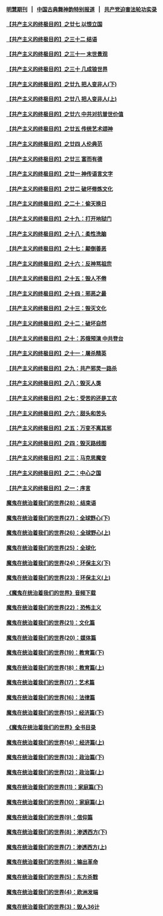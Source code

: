 #### [明慧期刊](https://github.com/gfw-breaker/mh-qikan) &nbsp;&nbsp;|&nbsp;&nbsp; [中国古典舞神韵特别报道](https://github.com/gfw-breaker/mh-news/blob/master/shenyun.md?t=07100337) &nbsp;&nbsp;|&nbsp;&nbsp; [共产党迫害法轮功实录](https://github.com/gfw-breaker/mh-news/blob/master/README.md?t=07100337)  

#### [【共产主义的终极目的】之廿七 以恨立国](../pages/nsc422/n11336944.md?t=07100337) 

#### [【共产主义的终极目的】之三十二 结语](../pages/nsc422/n11360535.md?t=07100337) 

#### [【共产主义的终极目的】之三十一 末世景观](../pages/nsc422/n11351129.md?t=07100337) 

#### [【共产主义的终极目的】之三十 几成狼世界](../pages/nsc422/n11348280.md?t=07100337) 

#### [【共产主义的终极目的】之廿九 把人变非人(下)](../pages/nsc422/n11344140.md?t=07100337) 

#### [【共产主义的终极目的】之廿八 把人变非人(上)](../pages/nsc422/n11340492.md?t=07100337) 

#### [【共产主义的终极目的】之廿六 中共对抗普世价值](../pages/nsc422/n11324785.md?t=07100337) 

#### [【共产主义的终极目的】之廿五 传统艺术颂神](../pages/nsc422/n11296396.md?t=07100337) 

#### [【共产主义的终极目的】之廿四 人伦典范](../pages/nsc422/n11296397.md?t=07100337) 

#### [【共产主义的终极目的】之廿三 富而有德](../pages/nsc422/n11283598.md?t=07100337) 

#### [【共产主义的终极目的】之廿一 神传语言文字](../pages/nsc422/n11263265.md?t=07100337) 

#### [【共产主义的终极目的】之廿二 破坏修炼文化](../pages/nsc422/n11245728.md?t=07100337) 

#### [【共产主义的终极目的】之二十：偷天换日](../pages/nsc422/n11238846.md?t=07100337) 

#### [【共产主义的终极目的】之十九：打开地狱门](../pages/nsc422/n11206376.md?t=07100337) 

#### [【共产主义的终极目的】之十八：柔性洗脑](../pages/nsc422/n11199994.md?t=07100337) 

#### [【共产主义的终极目的】之十七：颠倒善恶](../pages/nsc422/n11179782.md?t=07100337) 

#### [【共产主义的终极目的】之十六：反神骂祖宗](../pages/nsc422/n11166798.md?t=07100337) 

#### [【共产主义的终极目的】之十五：毁人不倦](../pages/nsc422/n11166792.md?t=07100337) 

#### [【共产主义的终极目的】之十四：邪恶之最](../pages/nsc422/n11150249.md?t=07100337) 

#### [【共产主义的终极目的】之十三：毁灭文化](../pages/nsc422/n11135227.md?t=07100337) 

#### [【共产主义的终极目的】之十二：破坏自然](../pages/nsc422/n11135214.md?t=07100337) 

#### [【共产主义的终极目的】之十：苏俄预演 中共登台](../pages/nsc422/n11118424.md?t=07100337) 

#### [【共产主义的终极目的】之十一：屠杀精英](../pages/nsc422/n11118442.md?t=07100337) 

#### [【共产主义的终极目的】之九：共产邪灵一路杀](../pages/nsc422/n11114139.md?t=07100337) 

#### [【共产主义的终极目的】之八：毁灭人类](../pages/nsc422/n11108503.md?t=07100337) 

#### [【共产主义的终极目的】之七：受苦的还是工农](../pages/nsc422/n11101809.md?t=07100337) 

#### [【共产主义的终极目的】之六：甜头和苦头](../pages/nsc422/n11096971.md?t=07100337) 

#### [【共产主义的终极目的】之五：万变不离其邪](../pages/nsc422/n11091285.md?t=07100337) 

#### [【共产主义的终极目的】之四：毁灭路线图](../pages/nsc422/n11086284.md?t=07100337) 

#### [【共产主义的终极目的】之三：马克思魔变](../pages/nsc422/n11061941.md?t=07100337) 

#### [【共产主义的终极目的】之二：中心之国](../pages/nsc422/n11047728.md?t=07100337) 

#### [【共产主义的终极目的】之一：序言](../pages/nsc422/n11086077.md?t=07100337) 

#### [魔鬼在统治着我们的世界(28)：结束语](../pages/nsc422/n10936246.md?t=07100337) 

#### [魔鬼在统治着我们的世界(27)：全球野心(下)](../pages/nsc422/n10928319.md?t=07100337) 

#### [魔鬼在统治着我们的世界(26)：全球野心(上)](../pages/nsc422/n10900318.md?t=07100337) 

#### [魔鬼在统治着我们的世界(25)：全球化](../pages/nsc422/n10788205.md?t=07100337) 

#### [魔鬼在统治着我们的世界(24)：环保主义(下)](../pages/nsc422/n10695307.md?t=07100337) 

#### [魔鬼在统治着我们的世界(23)：环保主义(上)](../pages/nsc422/n10688613.md?t=07100337) 

#### [《魔鬼在统治着我们的世界》音频下载](../pages/nsc422/n10635553.md?t=07100337) 

#### [魔鬼在统治着我们的世界(22)：恐怖主义](../pages/nsc422/n10614727.md?t=07100337) 

#### [魔鬼在统治着我们的世界(21)：文化篇](../pages/nsc422/n10597706.md?t=07100337) 

#### [魔鬼在统治着我们的世界(20)：媒体篇](../pages/nsc422/n10586579.md?t=07100337) 

#### [魔鬼在统治着我们的世界(19)：教育篇(下)](../pages/nsc422/n10564808.md?t=07100337) 

#### [魔鬼在统治着我们的世界(18)：教育篇(上)](../pages/nsc422/n10526970.md?t=07100337) 

#### [魔鬼在统治着我们的世界(17)：艺术篇](../pages/nsc422/n10499093.md?t=07100337) 

#### [魔鬼在统治着我们的世界(16)：法律篇](../pages/nsc422/n10485969.md?t=07100337) 

#### [魔鬼在统治着我们的世界(15)：经济篇(下)](../pages/nsc422/n10469975.md?t=07100337) 

#### [《魔鬼在统治着我们的世界》全书目录](../pages/nsc422/n10464261.md?t=07100337) 

#### [魔鬼在统治着我们的世界(14)：经济篇(上)](../pages/nsc422/n10457370.md?t=07100337) 

#### [魔鬼在统治着我们的世界(13)：政治篇(下)](../pages/nsc422/n10448270.md?t=07100337) 

#### [魔鬼在统治着我们的世界(12)：政治篇(上)](../pages/nsc422/n10444576.md?t=07100337) 

#### [魔鬼在统治着我们的世界(11)：家庭篇(下)](../pages/nsc422/n10440961.md?t=07100337) 

#### [魔鬼在统治着我们的世界(10)：家庭篇(上)](../pages/nsc422/n10435448.md?t=07100337) 

#### [魔鬼在统治着我们的世界(9)：信仰篇](../pages/nsc422/n10432159.md?t=07100337) 

#### [魔鬼在统治着我们的世界(8)：渗透西方(下)](../pages/nsc422/n10429603.md?t=07100337) 

#### [魔鬼在统治着我们的世界(7)：渗透西方(上)](../pages/nsc422/n10426013.md?t=07100337) 

#### [魔鬼在统治着我们的世界(6)：输出革命](../pages/nsc422/n10421536.md?t=07100337) 

#### [魔鬼在统治着我们的世界(5)：东方杀戮](../pages/nsc422/n10417707.md?t=07100337) 

#### [魔鬼在统治着我们的世界(4)：欧洲发端](../pages/nsc422/n10414890.md?t=07100337) 

#### [魔鬼在统治着我们的世界(3)：毁人36计](../pages/nsc422/n10411583.md?t=07100337) 

